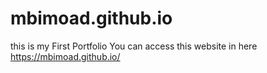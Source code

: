 # mbimoad.github.io
this is my First Portfolio
You can access this website in here 
https://mbimoad.github.io/
